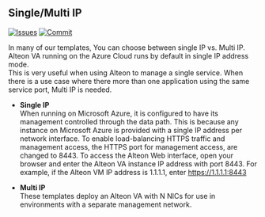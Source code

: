 ## Single/Multi IP

[![Issues](https://img.shields.io/github/issues/Radware/Radware-azure-arm-templates)](https://github.com/radware/Radware-azure-arm-templates/issues)
[![Commit](https://img.shields.io/github/last-commit/Radware/Radware-azure-arm-templates)]()

In many of our templates, You can choose between single IP vs. Multi IP.
Alteon VA running on the Azure Cloud runs by default in single IP address mode.<br> This is
very useful when using Alteon to manage a single service.
When there is a use case where there more than one application using the same service port, Multi IP is needed.


  - **Single IP** <br> When running on Microsoft Azure, it is configured to have its management
controlled through the data path. This is because any instance on Microsoft Azure is
provided with a single IP address per network interface. To enable load-balancing
HTTPS traffic and management access, the HTTPS port for management access, are
changed to 8443. To access the Alteon Web interface, open your browser and enter the
Alteon VA instance IP address with port 8443. For example, if the Alteon VM IP address
is 1.1.1.1, enter https://1.1.1.1:8443

 - **Multi IP** <br> These templates deploy an Alteon VA with N NICs for use in environments with a separate management network. 

